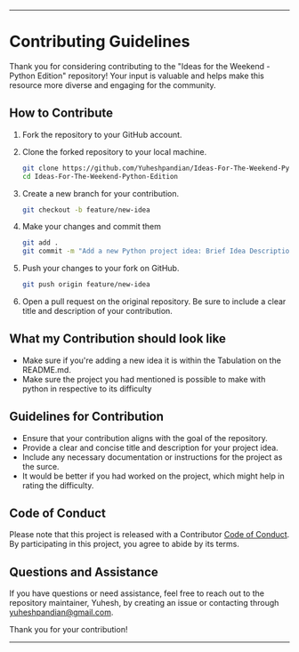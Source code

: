 
---

# Contributing Guidelines

Thank you for considering contributing to the "Ideas for the Weekend - Python Edition" repository! Your input is valuable and helps make this resource more diverse and engaging for the community.

## How to Contribute

1. Fork the repository to your GitHub account.
2. Clone the forked repository to your local machine.
   ```bash
   git clone https://github.com/Yuheshpandian/Ideas-For-The-Weekend-Python-Edition.git
   cd Ideas-For-The-Weekend-Python-Edition
   ```

3. Create a new branch for your contribution.
   ```bash
   git checkout -b feature/new-idea
   ```
4. Make your changes and commit them
   ```bash
   git add .
   git commit -m "Add a new Python project idea: Brief Idea Description"
   ```
5. Push your changes to your fork on GitHub.
   ```bash
   git push origin feature/new-idea
   ```
6. Open a pull request on the original repository. Be sure to include a clear title and description of your contribution.

## What my Contribution should look like

- Make sure if you're adding a new idea it is within the Tabulation on the README.md.
- Make sure the project you had mentioned is possible to make with python in respective to its difficulty
  

## Guidelines for Contribution
- Ensure that your contribution aligns with the goal of the repository.
- Provide a clear and concise title and description for your project idea.
- Include any necessary documentation or instructions for the project as the surce.
- It would be better if you had worked on the project, which might help in rating the difficulty.

## Code of Conduct
Please note that this project is released with a Contributor [Code of Conduct](CODE_OF_CONDUCT.md). By participating in this project, you agree to abide by its terms.

## Questions and Assistance
If you have questions or need assistance, feel free to reach out to the repository maintainer, Yuhesh, by creating an issue or contacting through [yuheshpandian@gmail.com](mailto:yuheshpandian@gmail.com).

Thank you for your contribution!

---
